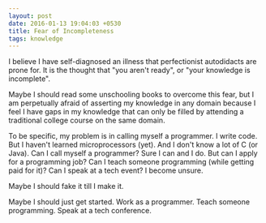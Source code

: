 ```yaml
---
layout: post
date: 2016-01-13 19:04:03 +0530
title: Fear of Incompleteness
tags: knowledge
---
```


I believe I have self-diagnosed an illness that perfectionist autodidacts are prone for. It is the thought that "you aren't ready", or "your knowledge is incomplete".

Maybe I should read some unschooling books to overcome this fear, but I am perpetually afraid of asserting my knowledge in any domain because I feel I have gaps in my knowledge that can only be filled by attending a traditional college course on the same domain.

To be specific, my problem is in calling myself a programmer. I write code. But I haven't learned microprocessors (yet). And I don't know a lot of C (or Java). Can I call myself a programmer? Sure I can and I do. But can I apply for a programming job? Can I teach someone programming (while getting paid for it)? Can I speak at a tech event? I become unsure.

Maybe I should fake it till I make it.

Maybe I should just get started. Work as a programmer. Teach someone programming. Speak at a tech conference.